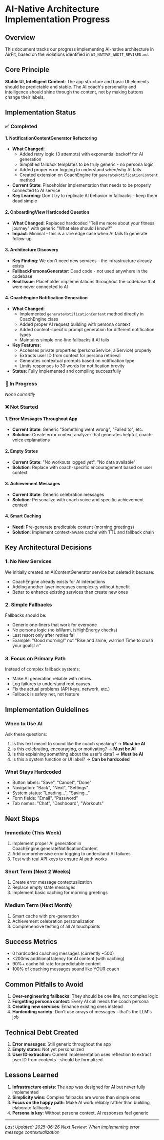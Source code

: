 # AI-Native Architecture Implementation Progress

## Overview
This document tracks our progress implementing AI-native architecture in AirFit, based on the violations identified in `AI_NATIVE_AUDIT_REVISED.md`.

## Core Principle
**Stable UI, Intelligent Content**: The app structure and basic UI elements should be predictable and stable. The AI coach's personality and intelligence should shine through the content, not by making buttons change their labels.

## Implementation Status

### ✅ Completed

#### 1. NotificationContentGenerator Refactoring
- **What Changed**: 
  - Added retry logic (3 attempts) with exponential backoff for AI generation
  - Simplified fallback templates to be truly generic - no persona logic
  - Added proper error logging to understand when/why AI fails
  - Created extension on CoachEngine for `generateNotificationContent` method
- **Current State**: Placeholder implementation that needs to be properly connected to AI service
- **Key Learning**: Don't try to replicate AI behavior in fallbacks - keep them dead simple

#### 2. OnboardingView Hardcoded Question
- **What Changed**: Replaced hardcoded "Tell me more about your fitness journey" with generic "What else should I know?"
- **Impact**: Minimal - this is a rare edge case when AI fails to generate follow-up

#### 3. Architecture Discovery
- **Key Finding**: We don't need new services - the infrastructure already exists
- **FallbackPersonaGenerator**: Dead code - not used anywhere in the codebase
- **Real Issue**: Placeholder implementations throughout the codebase that were never connected to AI

#### 4. CoachEngine Notification Generation
- **What Changed**: 
  - Implemented `generateNotificationContent` method directly in CoachEngine class
  - Added proper AI request building with persona context
  - Added content-specific prompt generation for different notification types
  - Maintains simple one-line fallbacks if AI fails
- **Key Features**:
  - Accesses private properties (personaService, aiService) properly
  - Extracts user ID from context for persona retrieval
  - Generates contextual prompts based on notification type
  - Limits responses to 30 words for notification brevity
- **Status**: Fully implemented and compiling successfully

### 🚧 In Progress

*None currently*

### ❌ Not Started

#### 1. Error Messages Throughout App
- **Current State**: Generic "Something went wrong", "Failed to", etc.
- **Solution**: Create error context analyzer that generates helpful, coach-voice explanations

#### 2. Empty States
- **Current State**: "No workouts logged yet", "No data available"
- **Solution**: Replace with coach-specific encouragement based on user context

#### 3. Achievement Messages
- **Current State**: Generic celebration messages
- **Solution**: Personalize with coach voice and specific achievement context

#### 4. Smart Caching
- **Need**: Pre-generate predictable content (morning greetings)
- **Solution**: Implement context-aware cache with TTL and fallback chain

## Key Architectural Decisions

### 1. No New Services
We initially created an AIContentGenerator service but deleted it because:
- CoachEngine already exists for AI interactions
- Adding another layer increases complexity without benefit
- Better to enhance existing services than create new ones

### 2. Simple Fallbacks
Fallbacks should be:
- Generic one-liners that work for everyone
- No persona logic (no isWarm, isHighEnergy checks)
- Last resort only after retries fail
- Example: "Good morning!" not "Rise and shine, warrior! Time to crush your goals! 🔥"

### 3. Focus on Primary Path
Instead of complex fallback systems:
- Make AI generation reliable with retries
- Log failures to understand root causes
- Fix the actual problems (API keys, network, etc.)
- Fallback is safety net, not feature

## Implementation Guidelines

### When to Use AI
Ask these questions:
1. Is this text meant to sound like the coach speaking? → **Must be AI**
2. Is this celebrating, encouraging, or motivating? → **Must be AI**
3. Is this explaining something about the user's data? → **Must be AI**
4. Is this a system function or UI label? → **Can be hardcoded**

### What Stays Hardcoded
- Button labels: "Save", "Cancel", "Done"
- Navigation: "Back", "Next", "Settings"
- System status: "Loading...", "Saving..."
- Form fields: "Email", "Password"
- Tab names: "Chat", "Dashboard", "Workouts"

## Next Steps

### Immediate (This Week)
1. Implement proper AI generation in CoachEngine.generateNotificationContent
2. Add comprehensive error logging to understand AI failures
3. Test with real API keys to ensure AI path works

### Short Term (Next 2 Weeks)
1. Create error message contextualization
2. Replace empty state messages
3. Implement basic caching for morning greetings

### Medium Term (Next Month)
1. Smart cache with pre-generation
2. Achievement celebration personalization
3. Comprehensive testing of all AI touchpoints

## Success Metrics
- 0 hardcoded coaching messages (currently ~500)
- <200ms additional latency for AI content (with caching)
- 90%+ cache hit rate for predictable content
- 100% of coaching messages sound like YOUR coach

## Common Pitfalls to Avoid
1. **Over-engineering fallbacks**: They should be one line, not complex logic
2. **Forgetting persona context**: Every AI call needs the coach persona
3. **Creating new services**: Enhance existing ones instead
4. **Hardcoding variety**: Don't use arrays of messages - that's the LLM's job

## Technical Debt Created
1. **Error messages**: Still generic throughout the app
2. **Empty states**: Not yet personalized
3. **User ID extraction**: Current implementation uses reflection to extract user ID from contexts - should be formalized

## Lessons Learned
1. **Infrastructure exists**: The app was designed for AI but never fully implemented
2. **Simplicity wins**: Complex fallbacks are worse than simple ones
3. **Focus on the happy path**: Make AI work reliably rather than building elaborate fallbacks
4. **Persona is key**: Without persona context, AI responses feel generic

---

*Last Updated: 2025-06-26*
*Next Review: When implementing error message contextualization*